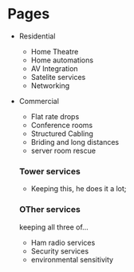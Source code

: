 
# Pages

- Residential
  - Home Theatre
  - Home automations
  - AV Integration
  - Satelite services 
  - Networking 
- Commercial
  - Flat rate drops
  - Conference rooms
  - Structured Cabling 
  - Briding and long distances
  - server room rescue

  ### Tower services

  - Keeping this, he does it a lot;

  ### OTher services

  keeping all three of...

  - Ham radio services
  - Security services
  - environmental sensitivity 